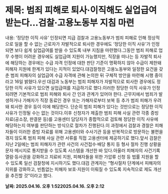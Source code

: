 # **제목: 범죄 피해로 퇴사·이직해도 실업급여 받는다...검찰·고용노동부 지침 마련**

  내용: ‘정당한 이직 사유’ 인정되면 지급										검찰과 고용노동부가 범죄 피해로 인해 정상적으로 일을 할 수 없는 근로자가 자발적으로 퇴사한 경우에도 ‘정당한 이직 사유’가 인정되면 보다 쉽게 실업급여를 받을 수 있도록 내부 지침을 마련했다.그동안 범죄 피해로 업무 수행이 어려운 경우에도 실업급여 지원이 가능했지만, 직장을 떠나는 등 자발적 퇴사에 해당하는 경우에는 수급 자격 인정에 대한 판단 기준이 명확하지 않아 수급이 제한돼 피해자 지원에 한계가 있다는 지적이 있었다.대검찰청은 고용노동부와 일정한 요건을 갖춘 범죄 피해자의 실업급여 수급 자격에 관해 논의한 뒤 구체적 방안을 마련해 시행 중이라고 16일 밝혔다.우선 대검과 노동부는 범죄 피해자가 자발적으로 퇴사한 경우에도 정당한 이직 사유가 있으면 실업급여를 지급하기로 했다.이러한 정당한 이직 사유가 인정되려면 기본적으로 범죄 피해와 퇴사 간 인과 관계가 있어야 한다. 근무지에서 범죄가 발생하거나 가해자가 직장 동료인 경우 또는 가해자로부터 보복 등 추가 범죄 피해가 우려돼 퇴사한 경우 등이 이에 해당한다. 단순히 범죄 피해가 있다는 것만으로는 정당한 이직 사유가 인정될 수는 없는 것이다.이후 신청자가 제출한 범죄 피해 사실 관련 각종 증빙 자료(공소장, 판결문 등)를 고용센터 담당자가 종합적으로 검토해 정당한 이직 사유에 해당하는지 여부를 판단하는 방식으로 절차가 진행된다.이 과정에서 검찰과 경찰은 피해자들이 이러한 증빙 자료를 위해 고용센터와 수사기관 등을 반복적으로 방문하는 불편을 겪지 않도록 범죄 피해 사실 관련 서류를 직접 고용센터에 제공하기로 했다.앞서 검찰은 지난 2일에는 범죄 피해자가 관련 사건의 사건접수·배당 통지 등 형사 절차 진행 상황을 문자 메시지로 통지받을 수 있도록 시스템을 개선한 바 있다.아울러 피해자의 사건기록 열람·등사권을 강화하고 치료비 지원, 피해자들을 위한 가압류 신청 등 법률 지원을 할 수 있도록 일선 검찰청에 지시하기도 했다.대검 관계자는 “형사절차 단계에서 피해자의 지위를 강화하고, 빈틈없는 피해자 보호·지원이 이뤄질 수 있도록 지속적으로 제도 개선을 추진할 것“이라고 했다.

  **날짜: 2025.04.16. 오후 1:522025.04.16. 오후 2:12**